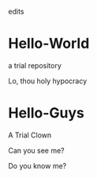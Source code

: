 edits
# Hello-World 
a trial repository 

Lo, thou holy hypocracy 

# Hello-Guys
A Trial Clown 

Can you see me? 


Do you know me? 

